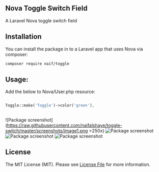 ## Nova Toggle Switch Field

A Laravel Nova toggle switch field
## Installation

You can install the package in to a Laravel app that uses Nova via composer:

```bash
composer require naif/toggle
```

## Usage:
Add the below to Nova/User.php resource:

```php

Toggle::make('Toggle')->color('green'),
            
```

![Package screenshot](https://raw.githubusercontent.com/naifalshaye/toggle-switch/master/screenshots/image1.png =250x)
![Package screenshot](https://raw.githubusercontent.com/naifalshaye/toggle-switch/master/screenshots/image2.png)
![Package screenshot](https://raw.githubusercontent.com/naifalshaye/toggle-switch/master/screenshots/image3.png)
![Package screenshot](https://raw.githubusercontent.com/naifalshaye/toggle-switch/master/screenshots/image4.png)
## License

The MIT License (MIT). Please see [License File](LICENSE.md) for more information.
